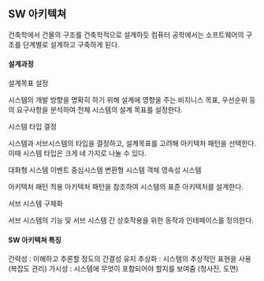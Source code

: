 ## SW 아키텍쳐

건축학에서 건물의 구조를 건축학적으로 설계하듯 컴퓨터 공학에서는 소프트웨어의 구조를 단계별로 설계하고 구축하게 된다.

#### 설계과정

설계목표 설정

시스템의 개발 방향을 명확히 하기 위해 설계에 영향을 주는 비지니스 목표, 우선순위 등의 요구사항을 분석하여 전체 시스템의 설계 목표를 설정한다.

시스템 타입 결정

시스템과 서브시스템의 타입을 결정하고, 설계목표를 고려해 아키텍처 패턴을 선택한다. 
이때 시스템 타입은 크게 네 가지로 나눌 수 있다.

대화형 시스템
이벤트 중심시스템
변환형 시스템
객체 영속성 시스템

아키텍처 패턴 적용
아키텍처 패턴을 참조하여 시스템의 표준 아키텍처를 설계한다.

서브 시스템 구체화

서브 시스템의 기능 및 서브 시스템 간 상호작용을 위한 동작과 인테페이스를 정의한다.

#### SW 아키텍쳐 특징

간략성 : 이해하고 추론할 정도의 간결성 유지
추상화 : 시스템의 추상적인 표현을 사용(복잡도 관리)
가시성 : 시스템에 무엇이 포함되어야 할지를 보여줌 (청사진, 도면)